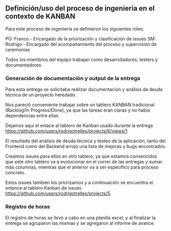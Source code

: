 ## Definición/uso del proceso de ingeniería en el contexto de KANBAN

Para este proceso de ingeniería se definieron los siguientes roles:

PO: Franco - Encargado de la priorización y clasificación de issues
SM: Rodrigo - Encargado del acompañamiento del proceso y supervisión de ceremonias

Todos los miembros del equipo trabajan como desarrolladores, testers y documentadores.

### Generación de documentación y output de la entrega
Para esta entrega se solicitaba realizar documentacion y análisis de deuda técnica de un proyecto heredado.

Nos pareció conveniente trabajar sobre un tablero KANBAN tradicional (Backlog/In Progress/Done), ya que las tareas eran claras 
y no habia dependencias entre ellas. 

Dejamos aquí el enlace al tablero de Kanban usado durante la entrega https://github.com/users/rodrigotrelles/projects/6/views/1

El resultado del análisis de deuda técnica y testeo de la aplicación, tanto del Frontend como del Backend arrojó una lista de mejoras y 
bugs encontrados. 

Creamos issues para ellos en otro tablero, ya que estamos convencidos que este otro tablero va a evolucionar en el correr de las entregas y sumar 
más columnas, mientras que el anterior va a ser específico para proceso concreto. 

Estos issues tambien los priorizamos y a continuación se encuentra el enlance al tablero Kanban de issues https://github.com/users/rodrigotrelles/projects/5.

### Registro de horas

El registro de horas se llevó a cabo en una planilla excel, y al finalizar la entrega se agruparon las mismas y se agregaron al informe de avance.
